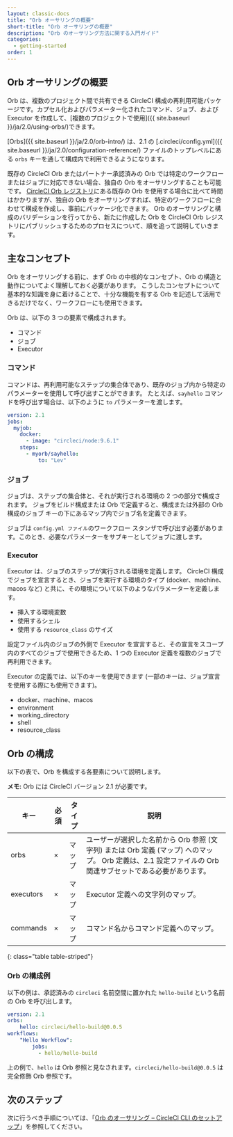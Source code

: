 ```yaml
---
layout: classic-docs
title: "Orb オーサリングの概要"
short-title: "Orb オーサリングの概要"
description: "Orb のオーサリング方法に関する入門ガイド"
categories:
  - getting-started
order: 1
---
```


## Orb オーサリングの概要

Orb は、複数のプロジェクト間で共有できる CircleCI 構成の再利用可能パッケージです。カプセル化およびパラメーター化されたコマンド、ジョブ、および Executor を作成して、[複数のプロジェクトで使用]({{ site.baseurl }}/ja/2.0/using-orbs/)できます。

[Orbs]({{ site.baseurl }}/ja/2.0/orb-intro/) は、2.1 の [.circleci/config.yml]({{ site.baseurl }}/ja/2.0/configuration-reference/) ファイルのトップレベルにある `orbs` キーを通して構成内で利用できるようになります。

既存の CircleCI Orb またはパートナー承認済みの Orb では特定のワークフローまたはジョブに対応できない場合、独自の Orb をオーサリングすることも可能です。 [CircleCI Orb レジストリ](https://circleci.com/orbs/registry/)にある既存の Orb を使用する場合に比べて時間はかかりますが、独自の Orb をオーサリングすれば、特定のワークフローに合わせて構成を作成し、事前にパッケージ化できます。 Orb のオーサリングと構成のバリデーションを行ってから、新たに作成した Orb を CircleCI Orb レジストリにパブリッシュするためのプロセスについて、順を追って説明していきます。

## 主なコンセプト

Orb をオーサリングする前に、まず Orb の中核的なコンセプト、Orb の構造と動作についてよく理解しておく必要があります。 こうしたコンセプトについて基本的な知識を身に着けることで、十分な機能を有する Orb を記述して活用できるだけでなく、ワークフローにも使用できます。

Orb は、以下の 3 つの要素で構成されます。

- コマンド
- ジョブ
- Executor

### コマンド

コマンドは、再利用可能なステップの集合体であり、既存のジョブ内から特定のパラメーターを使用して呼び出すことができます。 たとえば、`sayhello` コマンドを呼び出す場合は、以下のように `to` パラメーターを渡します。

```yaml
version: 2.1
jobs:
  myjob:
    docker:
      - image: "circleci/node:9.6.1"
    steps:
      - myorb/sayhello:
          to: "Lev"
```
### ジョブ

ジョブは、ステップの集合体と、それが実行される環境の 2 つの部分で構成されます。 ジョブをビルド構成または Orb で定義すると、構成または外部の Orb 構成のジョブ キーの下にあるマップ内でジョブ名を定義できます。

ジョブは `config.yml ファイル`のワークフロー スタンザで呼び出す必要があります。このとき、必要なパラメーターをサブキーとしてジョブに渡します。

### Executor

Executor は、ジョブのステップが実行される環境を定義します。 CircleCI 構成でジョブを宣言するとき、ジョブを実行する環境のタイプ (docker、machine、macos など) と共に、その環境について以下のようなパラメーターを定義します。

- 挿入する環境変数
- 使用するシェル
- 使用する `resource_class` のサイズ

設定ファイル内のジョブの外側で Executor を宣言すると、その宣言をスコープ内のすべてのジョブで使用できるため、1 つの Executor 定義を複数のジョブで再利用できます。

Executor の定義では、以下のキーを使用できます (一部のキーは、ジョブ宣言を使用する際にも使用できます)。

- docker、machine、macos
- environment
- working_directory
- shell
- resource_class

## Orb の構成

以下の表で、Orb を構成する各要素について説明します。

**メモ:** Orb には CircleCI バージョン 2.1 が必要です。

| キー        | 必須 | タイプ | 説明                                                                                            |
| --------- | -- | --- | --------------------------------------------------------------------------------------------- |
| orbs      | ×  | マップ | ユーザーが選択した名前から Orb 参照 (文字列) または Orb 定義 (マップ) へのマップ。 Orb 定義は、2.1 設定ファイルの Orb 関連サブセットである必要があります。 |
| executors | ×  | マップ | Executor 定義への文字列のマップ。                                                                         |
| commands  | ×  | マップ | コマンド名からコマンド定義へのマップ。                                                                           |
{: class="table table-striped"}

### Orb の構成例

以下の例は、承認済みの `circleci` 名前空間に置かれた `hello-build` という名前の Orb を呼び出します。

```yaml
version: 2.1
orbs:
    hello: circleci/hello-build@0.0.5
workflows:
    "Hello Workflow":
        jobs:
          - hello/hello-build
```
上の例で、`hello` は Orb 参照と見なされます。`circleci/hello-build@0.0.5` は完全修飾 Orb 参照です。

## 次のステップ

次に行うべき手順については、「[Orb のオーサリング – CircleCI CLI のセットアップ]({{site.baseurl}}/ja/2.0/orb-author-cli/)」を参照してください。

